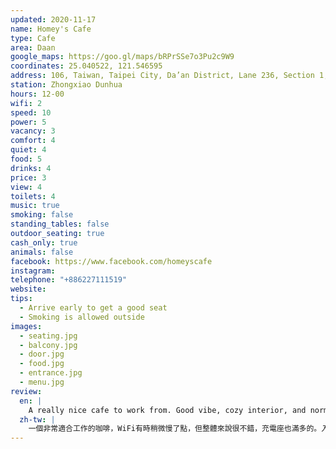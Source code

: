 ```yaml
---
updated: 2020-11-17
name: Homey's Cafe
type: Cafe
area: Daan
google_maps: https://goo.gl/maps/bRPrSSe7o3Pu2c9W9
coordinates: 25.040522, 121.546595
address: 106, Taiwan, Taipei City, Da’an District, Lane 236, Section 1, Dunhua South Road, 36號騷豆花樓上2樓
station: Zhongxiao Dunhua
hours: 12-00
wifi: 2
speed: 10
power: 5
vacancy: 3
comfort: 4
quiet: 4
food: 5
drinks: 4
price: 3
view: 4
toilets: 4
music: true
smoking: false
standing_tables: false
outdoor_seating: true
cash_only: true
animals: false
facebook: https://www.facebook.com/homeyscafe
instagram: 
telephone: "+886227111519"
website: 
tips:
  - Arrive early to get a good seat
  - Smoking is allowed outside
images:
  - seating.jpg
  - balcony.jpg
  - door.jpg
  - food.jpg
  - entrance.jpg
  - menu.jpg
review:
  en: |
    A really nice cafe to work from. Good vibe, cozy interior, and normally very quiet. You can sit outside on the balcony (but smoking is allowed there). The entrance is a little difficult to find (the entrance is on the second floor of the building). Staff is friendly and food/drinks are good. Wifi can be very hit or miss. It can be slow and unstable at times, so it's good to have a backup mobile hot spot. Plenty of power outlets. Be sure to arrive early to get a good seat before it fills up. Cash only!
  zh-tw: |
    一個非常適合工作的咖啡，WiFi有時稍微慢了點，但整體來說很不錯，充電座也滿多的。入口不太容易找（在二樓）。店員很親切，也提供了很棒的食物。記得早點來挑你最喜歡的位置，別又看著客滿的店內後悔了 ：） 只收現金！
---
```

